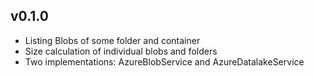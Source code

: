## v0.1.0
- Listing Blobs of some folder and container 
- Size calculation of individual blobs and folders
- Two implementations: AzureBlobService and AzureDatalakeService
